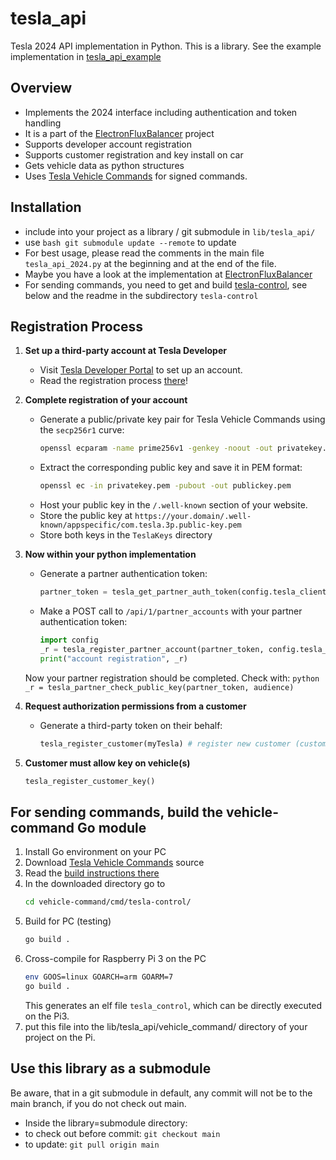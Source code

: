 # tesla_api
Tesla 2024 API implementation in Python.
This is a library.
See the example implementation in [tesla_api_example](https://github.com/fabianhu/tesla_api_example)

## Overview
* Implements the 2024 interface including authentication and token handling
* It is a part of the [ElectronFluxBalancer](https://github.com/fabianhu/electron-flux-balancer) project
* Supports developer account registration
* Supports customer registration and key install on car
* Gets vehicle data as python structures
* Uses [Tesla Vehicle Commands](https://github.com/teslamotors/vehicle-command/) for signed commands.

## Installation
- include into your project as a library / git submodule in `lib/tesla_api/`
- use ```bash
git submodule update --remote``` to update
- For best usage, please read the comments in the main file `tesla_api_2024.py` at the beginning and at the end of the file.
- Maybe you have a look at the implementation at [ElectronFluxBalancer](https://github.com/fabianhu/electron-flux-balancer)
- For sending commands, you need to get and build [tesla-control](https://github.com/teslamotors/vehicle-command/), see below and the readme in the subdirectory `tesla-control`

## Registration Process
1. **Set up a third-party account at Tesla Developer**
   - Visit [Tesla Developer Portal](https://developer.tesla.com) to set up an account.
   - Read the registration process [there](https://developer.tesla.com/docs/fleet-api)!

2. **Complete registration of your account**
    - Generate a public/private key pair for Tesla Vehicle Commands using the `secp256r1` curve:
        ```bash
        openssl ecparam -name prime256v1 -genkey -noout -out privatekey.pem
        ```
    - Extract the corresponding public key and save it in PEM format:
        ```bash
        openssl ec -in privatekey.pem -pubout -out publickey.pem
        ```
    - Host your public key in the `/.well-known` section of your website.
    - Store the public key at `https://your.domain/.well-known/appspecific/com.tesla.3p.public-key.pem`
    - Store both keys in the `TeslaKeys` directory

3. **Now within your python implementation**
    - Generate a partner authentication token:
        ```python
        partner_token = tesla_get_partner_auth_token(config.tesla_client_id, config.tesla_client_secret, AUDIENCE)
        ```
    - Make a POST call to `/api/1/partner_accounts` with your partner authentication token:
        ```python
        import config
        _r = tesla_register_partner_account(partner_token, config.tesla_audience) # call once per audience you want to register for.
        print("account registration", _r)
        ```
    Now your partner registration should be completed.
    Check with: 
        ```python
        _r = tesla_partner_check_public_key(partner_token, audience)
        ```

4. **Request authorization permissions from a customer**
    - Generate a third-party token on their behalf:
        ```python
        tesla_register_customer(myTesla) # register new customer (customer must log in and enter code here!)
        ```

5. **Customer must allow key on vehicle(s)**
    ```python
    tesla_register_customer_key()
    ```
    
## For sending commands, build the vehicle-command Go module
1. Install Go environment on your PC
2. Download [Tesla Vehicle Commands](https://github.com/teslamotors/vehicle-command/) source
3. Read the [build instructions there](https://github.com/teslamotors/vehicle-command/#installation-and-configuration)
4. In the downloaded directory go to
   ```bash
   cd vehicle-command/cmd/tesla-control/
   ```
5. Build for PC (testing)
   ```bash
   go build .
   ```
6. Cross-compile for Raspberry Pi 3 on the PC
   ```bash
   env GOOS=linux GOARCH=arm GOARM=7
   go build .
   ```
   This generates an elf file `tesla_control`, which can be directly executed on the Pi3.
7. put this file into the lib/tesla_api/vehicle_command/ directory of your project on the Pi.

   
## Use this library as a submodule
 Be aware, that in a git submodule in default, any commit will not be to the main branch, if you do not check out main.
- Inside the library=submodule directory:
- to check out before commit: `git checkout main`
- to update: `git pull origin main`
